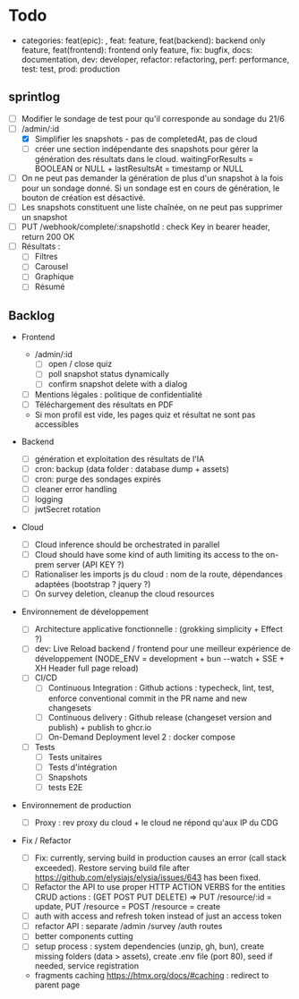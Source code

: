 # Todo

- categories: feat(epic): , feat: feature, feat(backend): backend only feature, feat(frontend): frontend only feature, fix: bugfix, docs: documentation, dev: developer, refactor: refactoring, perf: performance, test: test, prod: production

## sprintlog

- [ ] Modifier le sondage de test pour qu'il corresponde au sondage du 21/6
- [ ] /admin/:id
  - [x] Simplifier les snapshots - pas de completedAt, pas de cloud
  - [ ] créer une section indépendante des snapshots pour gérer la génération des résultats dans le cloud. waitingForResults = BOOLEAN or NULL + lastResultsAt = timestamp or NULL
- [ ] On ne peut pas demander la génération de plus d'un snapshot à la fois pour un sondage donné. Si un sondage est en cours de génération, le bouton de création est désactivé.
- [ ] Les snapshots constituent une liste chaînée, on ne peut pas supprimer un snapshot
- [ ] PUT /webhook/complete/:snapshotId : check Key in bearer header, return 200 OK
- [ ] Résultats :
  - [ ] Filtres
  - [ ] Carousel
  - [ ] Graphique
  - [ ] Résumé

## Backlog

- Frontend

  - /admin/:id
    - [ ] open / close quiz
    - [ ] poll snapshot status dynamically
    - [ ] confirm snapshot delete with a dialog
  - [ ] Mentions légales : politique de confidentialité
  - [ ] Téléchargement des résultats en PDF
  - Si mon profil est vide, les pages quiz et résultat ne sont pas accessibles

- Backend

  - [ ] génération et exploitation des résultats de l'IA
  - [ ] cron: backup (data folder : database dump + assets)
  - [ ] cron: purge des sondages expirés
  - [ ] cleaner error handling
  - [ ] logging
  - [ ] jwtSecret rotation

- Cloud

  - [ ] Cloud inference should be orchestrated in parallel
  - [ ] Cloud should have some kind of auth limiting its access to the on-prem server (API KEY ?)
  - [ ] Rationaliser les imports js du cloud : nom de la route, dépendances adaptées (bootstrap ? jquery ?)
  - [ ] On survey deletion, cleanup the cloud resources

- Environnement de développement

  - [ ] Architecture applicative fonctionnelle : (grokking simplicity + Effect ?)
  - [ ] dev: Live Reload backend / frontend pour une meilleur expérience de développement (NODE_ENV = development + bun --watch + SSE + XH Header full page reload)
  - [ ] CI/CD
    - [ ] Continuous Integration : Github actions : typecheck, lint, test, enforce conventional commit in the PR name and new changesets
    - [ ] Continuous delivery : Github release (changeset version and publish) + publish to ghcr.io
    - [ ] On-Demand Deployment level 2 : docker compose
  - [ ] Tests
    - [ ] Tests unitaires
    - [ ] Tests d'intégration
    - [ ] Snapshots
    - [ ] tests E2E

- Environnement de production

  - [ ] Proxy : rev proxy du cloud + le cloud ne répond qu'aux IP du CDG

- Fix / Refactor

  - [ ] Fix: currently, serving build in production causes an error (call stack exceeded). Restore serving build file after <https://github.com/elysiajs/elysia/issues/643> has been fixed.
  - [ ] Refactor the API to use proper HTTP ACTION VERBS for the entities CRUD actions : (GET POST PUT DELETE) => PUT /resource/:id = update, PUT /resource = POST /resource = create
  - [ ] auth with access and refresh token instead of just an access token
  - [ ] refactor API : separate /admin /survey /auth routes
  - [ ] better components cutting
  - [ ] setup process : system dependencies (unzip, gh, bun), create missing folders (data > assets), create .env file (port 80), seed if needed, service registration
  - fragments caching <https://htmx.org/docs/#caching> : redirect to parent page
